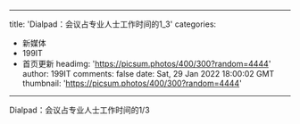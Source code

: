 
---
title: 'Dialpad：会议占专业人士工作时间的1_3'
categories: 
 - 新媒体
 - 199IT
 - 首页更新
headimg: 'https://picsum.photos/400/300?random=4444'
author: 199IT
comments: false
date: Sat, 29 Jan 2022 18:00:02 GMT
thumbnail: 'https://picsum.photos/400/300?random=4444'
---

<div>   
Dialpad：会议占专业人士工作时间的1/3  
</div>
            